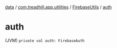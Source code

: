 [data](../../index.md) / [com.treadhill.app.utilities](../index.md) / [FirebaseUtils](index.md) / [auth](./auth.md)

# auth

(JVM) `private val auth: FirebaseAuth`